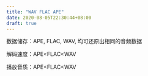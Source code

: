 ```yaml
---
title: "WAV FLAC APE"
date: 2020-08-05T22:30:44+08:00
draft: true
---
```


数据储存：APE, FLAC, WAV, 均可还原出相同的音频数据

解码速度：APE<FLAC<WAV

播放音质：APE<FLAC<WAV